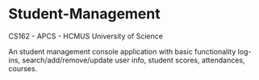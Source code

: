 # Student-Management

CS162 - APCS - HCMUS University of Science

An student management console application with basic functionality log-ins, search/add/remove/update user info, student scores, attendances, courses.
